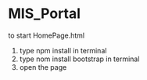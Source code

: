 # MIS_Portal
 to start HomePage.html
 1. type npm install in terminal
 2. type nom install bootstrap in terminal 
 3. open the page
